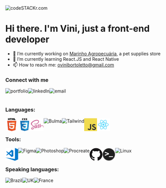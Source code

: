<img alt="codeSTACKr.com" alt="vinicius bortoletto's banner" src="https://i.imgur.com/Rpao95U.png" />

# Hi there. I'm Vini, just a front-end developer

- 🔭 I’m currently working on <a href="https://github.com/vinibortoletto/marinho-agropecuaria">Marinho Agropecuária,</a> a pet supplies store
- 🌱 I’m currently learning React.JS and React Native
- 📫 How to reach me: ovinibortoletto@gmail.com

### Connect with me

<a href="https://vinibortoletto.github.io/portfolio"><img align="left" alt="portfolio" height="40px" src="https://i.imgur.com/vy4IHim.png" /></a>
<a href="https://www.linkedin.com/in/vinicius-bortoletto/"><img align="left" alt="linkedIn" height="40px" src="https://iconmonstr.com/wp-content/g/gd/makefg.php?i=../assets/preview/2012/png/iconmonstr-linkedin-5.png&r=0&g=0&b=0" /></a>
<a href="mailto:ovinibortoletto@gmail.com?subject=website contact"><img align="left" alt="email" height="40px" src="https://cdns.iconmonstr.com/wp-content/assets/preview/2012/240/iconmonstr-email-11.png" /></a>

</br></br>

### Languages:

<img align="left" alt="HTML5" height="40px" src="https://raw.githubusercontent.com/github/explore/80688e429a7d4ef2fca1e82350fe8e3517d3494d/topics/html/html.png" />

<img align="left" alt="CSS3" height="40px" src="https://raw.githubusercontent.com/github/explore/80688e429a7d4ef2fca1e82350fe8e3517d3494d/topics/css/css.png" />
<img align="left" alt="Sass" height="40px" src="https://raw.githubusercontent.com/github/explore/80688e429a7d4ef2fca1e82350fe8e3517d3494d/topics/sass/sass.png" />
<img align="left" alt="Bulma" height="26px" src="https://bulma.io/images/bulma-logo.png" />
<img align="left" alt="Tailwind" height="26px" src="https://camo.githubusercontent.com/87d7034892fd41dc88f3606bb44b853f87cd2c51/68747470733a2f2f7265666163746f72696e6775692e6e7963332e63646e2e6469676974616c6f6365616e7370616365732e636f6d2f7461696c77696e642d6c6f676f2e737667" />

<img align="left" alt="JavaScript" height="40px" src="https://raw.githubusercontent.com/github/explore/80688e429a7d4ef2fca1e82350fe8e3517d3494d/topics/javascript/javascript.png" />

<img align="left" alt="React" height="40px" src="https://raw.githubusercontent.com/github/explore/80688e429a7d4ef2fca1e82350fe8e3517d3494d/topics/react/react.png" />

</br></br>

### Tools:

<img align="left" alt="Visual Studio Code" height="40px" src="https://raw.githubusercontent.com/github/explore/80688e429a7d4ef2fca1e82350fe8e3517d3494d/topics/visual-studio-code/visual-studio-code.png" />

<img align="left" alt="Figma" height="40px" src="https://external-content.duckduckgo.com/iu/?u=https%3A%2F%2Fassets-global.website-files.com%2F5bfd6f4468ee7943c2d331dd%2F5ce2a489d0cadb5143317db4_figma-logo.png&f=1&nofb=1" />

<img align="left" alt="Photoshop" height="40px" src="https://external-content.duckduckgo.com/iu/?u=http%3A%2F%2Fpngimg.com%2Fuploads%2Fphotoshop%2Fphotoshop_PNG14.png&f=1&nofb=1" />

<img align="left" alt="Procreate" height="40px" src="https://external-content.duckduckgo.com/iu/?u=https%3A%2F%2Ftenonedesign.com%2Fimages%2Fpdu__1478738215_Proc1.png&f=1&nofb=1" />

<img align="left" alt="GitHub" height="40px" src="https://raw.githubusercontent.com/github/explore/78df643247d429f6cc873026c0622819ad797942/topics/github/github.png" />

<img align="left" alt="Terminal" height="40px" src="https://raw.githubusercontent.com/github/explore/80688e429a7d4ef2fca1e82350fe8e3517d3494d/topics/terminal/terminal.png" />

<img align="left" alt="Linux" height="40px" src="https://external-content.duckduckgo.com/iu/?u=https%3A%2F%2Fwww.screenconnect.com%2FImages%2FLogoLinux.png&f=1&nofb=1" />

</br></br>

### Speaking languages:

<img align="left" alt="Brazil" height="40px" src="https://image.flaticon.com/icons/svg/197/197386.svg" />

<img align="left" alt="UK" height="40px" src="https://image.flaticon.com/icons/svg/197/197374.svg" />

<img align="left" alt="France" height="40px" src="https://image.flaticon.com/icons/svg/323/323315.svg" />

